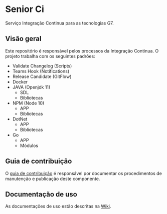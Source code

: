 # Senior Ci

Serviço Integração Continua para as tecnologias G7.

## Visão geral

Este repositório é responsável pelos processos da Integração Continua. O projeto trabalha com os seguintes padrões:

- Validate Changelog (Scripts)
- Teams Hook (Notifications)
- Release Candidate (GitFlow)
- Docker
- JAVA (Openjdk 11)
  - SDL
  - Bibliotecas
- NPM (Node 10)
  - APP
  - Bibliotecas
- DotNet
  - APP
  - Bibliotecas
- Go
  - APP
  - Módulos

## Guia de contribuição

O [guia de contribuição](CONTRIBUTING.md) é responsável por documentar os procedimentos de manutenção e publicação deste componente.

## Documentação de uso

As documentações de uso estão descritas na [Wiki](https://git.senior.com.br/devops/senior-ci/wikis/home).
